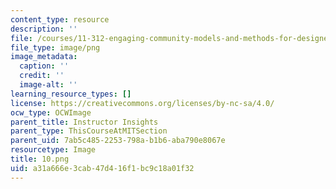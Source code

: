 ```yaml
---
content_type: resource
description: ''
file: /courses/11-312-engaging-community-models-and-methods-for-designers-and-planners-spring-2020/a31a666e3cab47d416f1bc9c18a01f32_10.png
file_type: image/png
image_metadata:
  caption: ''
  credit: ''
  image-alt: ''
learning_resource_types: []
license: https://creativecommons.org/licenses/by-nc-sa/4.0/
ocw_type: OCWImage
parent_title: Instructor Insights
parent_type: ThisCourseAtMITSection
parent_uid: 7ab5c485-2253-798a-b1b6-aba790e8067e
resourcetype: Image
title: 10.png
uid: a31a666e-3cab-47d4-16f1-bc9c18a01f32
---
```

